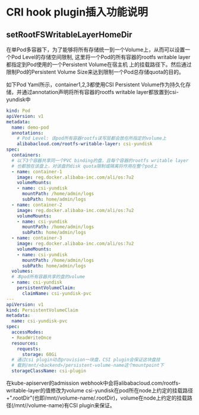 # CRI hook plugin插入功能说明

## setRootFSWritableLayerHomeDir

在单Pod多容器下，为了能够将所有存储统一到一个Volume上，从而可以设置一个Pod Level的存储空间限制,
这里将一个Pod的所有容器的rootfs writable layer都指定到Pod使用的一个Persistent Volume在宿主机
上的挂载路径下。然后通过限制Pod的Persistent Volume Size来达到限制一个Pod总存储quota的目的。

如下Pod Yaml所示，container1,2,3都使用CSI Persistent Volume作为持久化存储，并通过annotation声明将所有容器的rootfs writable layer都放置到csi-yundisk中

```yaml
kind: Pod
apiVersion: v1
metadata:
  name: demo-pod
  annotations:
    # Pod Level: 该pod所有容器rootfs读写层都会放在所指定的volume上
    alibabacloud.com/rootfs-writable-layer: csi-yundisk
spec:
  containers:
  # 以下3个容器共享同一个PVC binding的盘，且每个容器的rootfs writable layer
  # 也都放在该盘上，对该盘的disk quota限制或隔离将作用在整个pod上
  - name: container-1
    image: reg.docker.alibaba-inc.com/ali/os:7u2
    volumeMounts:
    - name: csi-yundisk
      mountPath: /home/admin/logs
      subPath: home/admin/logs
  - name: container-2
    image: reg.docker.alibaba-inc.com/ali/os:7u2
    volumeMounts:
    - name: csi-yundisk
      mountPath: /home/admin/logs
      subPath: home/admin/logs
  - name: container-3
    image: reg.docker.alibaba-inc.com/ali/os:7u2
    volumeMounts:
    - name: csi-yundisk
      mountPath: /home/admin/logs
      subPath: home/admin/logs
  volumes:
  # 本pod所有容器共享的盘的volume
  - name: csi-yundisk
    persistentVolumeClaim:
      claimName: csi-yundisk-pvc
---
apiVersion: v1
kind: PersistentVolumeClaim
metadata:
  name: csi-yundisk-pvc
spec:
  accessModes:
  - ReadWriteOnce
  resources:
    requests:
      storage: 60Gi
  # 通过csi plugin动态provision一块盘，CSI plugin会保证这块盘挂
  # 载到/mnt/<backend>/persistent-volume-name这个mountpoint下
  storageClassName: csi-plugin
```

在kube-apiserver的admission webhook中会将alibabacloud.com/rootfs-writable-layer的值修改为volume csi-yundisk在pod所在node上约定的挂载路径+".rootDir"(也即/mnt/<storage-backend>/volume-name/.rootDir)，volume在node上约定的挂载路径(/mnt/<storage-backend>/volume-name)有CSI plugin来保证。
